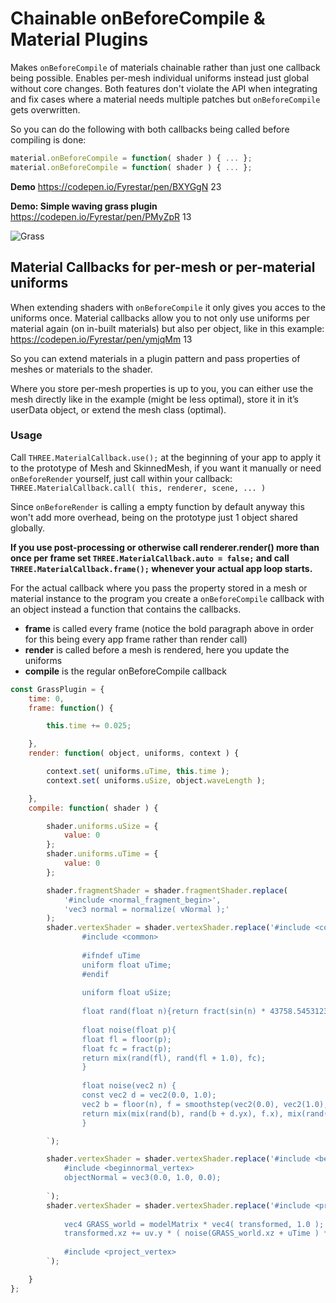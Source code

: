 # Chainable onBeforeCompile & Material Plugins
Makes `onBeforeCompile` of materials chainable rather than just one callback being possible. Enables per-mesh individual uniforms instead just global without core changes. Both features don't violate the API when integrating and fix cases where a material needs multiple patches but `onBeforeCompile` gets overwritten.

So you can do the following with both callbacks being called before compiling is done:

```javascript
material.onBeforeCompile = function( shader ) { ... };
material.onBeforeCompile = function( shader ) { ... };
```

**Demo**
https://codepen.io/Fyrestar/pen/BXYGgN 23

**Demo: Simple waving grass plugin**
https://codepen.io/Fyrestar/pen/PMyZpR 13

![Grass](https://aws1.discourse-cdn.com/standard17/uploads/threejs/original/2X/0/0750e7c58e6ed590255a08621a0ad3b9c21c4d74.gif)

## Material Callbacks for per-mesh or per-material uniforms

When extending shaders with `onBeforeCompile` it only gives you acces to the uniforms once. Material callbacks allow you to not only use uniforms per material again (on in-built materials) but also per object, like in this example:
https://codepen.io/Fyrestar/pen/ymjqMm 13

So you can extend materials in a plugin pattern and pass properties of meshes or materials to the shader.

Where you store per-mesh properties is up to you, you can either use the mesh directly like in the example (might be less optimal), store it in it’s userData object, or extend the mesh class (optimal).

### Usage

Call `THREE.MaterialCallback.use();` at the beginning of your app to apply it to the prototype of Mesh and SkinnedMesh, if you want it manually or need `onBeforeRender` yourself, just call within your callback: `THREE.MaterialCallback.call( this, renderer, scene, ... )`

Since `onBeforeRender` is calling a empty function by default anyway this won't add more overhead, being on the prototype just 1 object shared globally.

**If you use post-processing or otherwise call renderer.render() more than once per frame set `THREE.MaterialCallback.auto = false;` and call `THREE.MaterialCallback.frame();` whenever your actual app loop starts.**


For the actual callback where you pass the property stored in a mesh or material instance to the program you create a `onBeforeCompile` callback with an object instead a function that contains the callbacks.

 - **frame** is called every frame (notice the bold paragraph above in order for this being every app frame rather than render call)
 - **render** is called before a mesh is rendered, here you update the uniforms
 - **compile** is the regular onBeforeCompile callback

```javascript
const GrassPlugin = {
    time: 0,
    frame: function() {

        this.time += 0.025;

    },
    render: function( object, uniforms, context ) {

        context.set( uniforms.uTime, this.time );
        context.set( uniforms.uSize, object.waveLength );

    },
    compile: function( shader ) {

        shader.uniforms.uSize = {
            value: 0
        };
        shader.uniforms.uTime = {
            value: 0
        };

        shader.fragmentShader = shader.fragmentShader.replace(
            '#include <normal_fragment_begin>',
            'vec3 normal = normalize( vNormal );'
        );
        shader.vertexShader = shader.vertexShader.replace('#include <common>', `
                #include <common>
                
                #ifndef uTime
                uniform float uTime;
                #endif
                
                uniform float uSize;
                
                float rand(float n){return fract(sin(n) * 43758.5453123);}
                
                float noise(float p){
                float fl = floor(p);
                float fc = fract(p);
                return mix(rand(fl), rand(fl + 1.0), fc);
                }
                
                float noise(vec2 n) {
                const vec2 d = vec2(0.0, 1.0);
                vec2 b = floor(n), f = smoothstep(vec2(0.0), vec2(1.0), fract(n));
                return mix(mix(rand(b), rand(b + d.yx), f.x), mix(rand(b + d.xy), rand(b + d.yy), f.x), f.y);
                }

        `);

        shader.vertexShader = shader.vertexShader.replace('#include <beginnormal_vertex>', `
            #include <beginnormal_vertex>
            objectNormal = vec3(0.0, 1.0, 0.0);
        
        `);
        shader.vertexShader = shader.vertexShader.replace('#include <project_vertex>', `
            
            vec4 GRASS_world = modelMatrix * vec4( transformed, 1.0 );
            transformed.xz += uv.y * ( noise(GRASS_world.xz + uTime ) * uSize );
            
            #include <project_vertex>
        `);

    }
};
```
